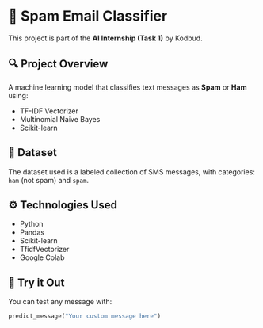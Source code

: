 # 📧 Spam Email Classifier

This project is part of the **AI Internship (Task 1)** by Kodbud.

## 🔍 Project Overview

A machine learning model that classifies text messages as **Spam** or **Ham** using:
- TF-IDF Vectorizer
- Multinomial Naive Bayes
- Scikit-learn

## 📁 Dataset

The dataset used is a labeled collection of SMS messages, with categories: `ham` (not spam) and `spam`.

## ⚙️ Technologies Used

- Python
- Pandas
- Scikit-learn
- TfidfVectorizer
- Google Colab

## 🧪 Try it Out

You can test any message with:
```python
predict_message("Your custom message here")

